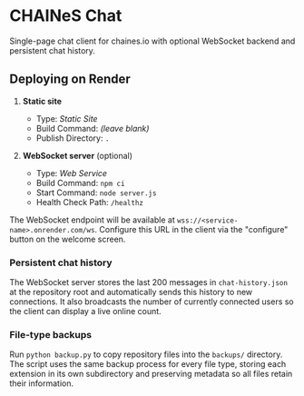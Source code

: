 # CHAINeS Chat

Single-page chat client for chaines.io with optional WebSocket backend and
persistent chat history.

## Deploying on Render

1. **Static site**
   - Type: *Static Site*
   - Build Command: *(leave blank)*
   - Publish Directory: `.`

2. **WebSocket server** (optional)
   - Type: *Web Service*
   - Build Command: `npm ci`
   - Start Command: `node server.js`
   - Health Check Path: `/healthz`

The WebSocket endpoint will be available at `wss://<service-name>.onrender.com/ws`.
Configure this URL in the client via the "configure" button on the welcome screen.

### Persistent chat history

The WebSocket server stores the last 200 messages in `chat-history.json` at the
repository root and automatically sends this history to new connections. It
also broadcasts the number of currently connected users so the client can
display a live online count.

### File-type backups

Run `python backup.py` to copy repository files into the `backups/` directory.
The script uses the same backup process for every file type, storing each
extension in its own subdirectory and preserving metadata so all files retain
their information.
